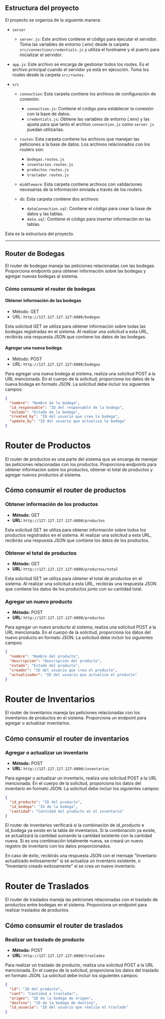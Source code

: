 ## Estructura del proyecto

El proyecto se organiza de la siguiente manera:

- `server`
  - `server.js`: Este archivo contiene el código para ejecutar el servidor. Toma las variables de entorno (.env) desde la carpeta `src/connection/credentials.js` y utiliza el hostname y el puerto para inicializar el servidor.

- `app.js`: Este archivo se encarga de gestionar todos los routes. Es el archivo principal cuando el servidor ya está en ejecución. Toma los routes desde la carpeta `src/routes`.

- `src`
  - `connection`: Esta carpeta contiene los archivos de configuración de conexión:
    - `connection.js`: Contiene el código para establecer la conexión con la base de datos.
    - `credentials.js`: Obtiene las variables de entorno (.env) y las ajusta para que tanto el archivo `connection.js` como `server.js` puedan utilizarlas.

  - `routes`: Esta carpeta contiene los archivos que manejan las peticiones a la base de datos. Los archivos relacionados con los routers son:
    - `bodegas.routes.js`
    - `inventarios.routes.js`
    - `productos.routes.js`
    - `trasladar.routes.js`

  - `middleware`: Esta carpeta contiene archivos con validaciones necesarias de la información enviada a través de los routers.

  - `db`: Esta carpeta contiene dos archivos:
    - `dataConnection.sql`: Contiene el código para crear la base de datos y las tablas.
    - `data.sql`: Contiene el código para insertar información en las tablas.

Esta es la estructura del proyecto.

---

## Router de Bodegas

El router de bodegas maneja las peticiones relacionadas con las bodegas. Proporciona endpoints para obtener información sobre las bodegas y agregar nuevas bodegas al sistema.

### Cómo consumir el router de bodegas

#### Obtener información de las bodegas

- Método: GET
- URL: `http://127.127.127.127:6000/bodegas`

Esta solicitud GET se utiliza para obtener información sobre todas las bodegas registradas en el sistema. Al realizar una solicitud a esta URL, recibirás una respuesta JSON que contiene los datos de las bodegas.

#### Agregar una nueva bodega

- Método: POST
- URL: `http://127.127.127.127:6000/bodegas`

Para agregar una nueva bodega al sistema, realiza una solicitud POST a la URL mencionada. En el cuerpo de la solicitud, proporciona los datos de la nueva bodega en formato JSON. La solicitud debe incluir los siguientes campos:

```json
{
  "nombre": "Nombre de la bodega",
  "id_responsable": "ID del responsable de la bodega",
  "estado": "Estado de la bodega",
  "created_by": "ID del usuario que crea la bodega",
  "update_by": "ID del usuario que actualiza la bodega"
}
```
# Router de Productos

El router de productos es una parte del sistema que se encarga de manejar las peticiones relacionadas con los productos. Proporciona endpoints para obtener información sobre los productos, obtener el total de productos y agregar nuevos productos al sistema.

## Cómo consumir el router de productos

### Obtener información de los productos

- **Método:** GET
- **URL:** `http://127.127.127.127:6000/productos`

Esta solicitud GET se utiliza para obtener información sobre todos los productos registrados en el sistema. Al realizar una solicitud a esta URL, recibirás una respuesta JSON que contiene los datos de los productos.

### Obtener el total de productos

- **Método:** GET
- **URL:** `http://127.127.127.127:6000/productos/total`

Esta solicitud GET se utiliza para obtener el total de productos en el sistema. Al realizar una solicitud a esta URL, recibirás una respuesta JSON que contiene los datos de los productos junto con su cantidad total.

### Agregar un nuevo producto

- **Método:** POST
- **URL:** `http://127.127.127.127:6000/productos`

Para agregar un nuevo producto al sistema, realiza una solicitud POST a la URL mencionada. En el cuerpo de la solicitud, proporciona los datos del nuevo producto en formato JSON. La solicitud debe incluir los siguientes campos:

```json
{
  "nombre": "Nombre del producto",
  "descripcion": "Descripción del producto",
  "estado": "Estado del producto",
  "creador": "ID del usuario que crea el producto",
  "actualizador": "ID del usuario que actualiza el producto"
}
```
# Router de Inventarios

El router de inventarios maneja las peticiones relacionadas con los inventarios de productos en el sistema. Proporciona un endpoint para agregar o actualizar inventarios.

## Cómo consumir el router de inventarios

### Agregar o actualizar un inventario

- **Método:** POST
- **URL:** `http://127.127.127.127:6000/inventarios`

Para agregar o actualizar un inventario, realiza una solicitud POST a la URL mencionada. En el cuerpo de la solicitud, proporciona los datos del inventario en formato JSON. La solicitud debe incluir los siguientes campos:

```json
{
  "id_producto": "ID del producto",
  "id_bodega": "ID de la bodega",
  "cantidad": "Cantidad del producto en el inventario"
}
```
El router de inventarios verificará si la combinación de id_producto e id_bodega ya existe en la tabla de inventarios. Si la combinación ya existe, se actualizará la cantidad sumando la cantidad existente con la cantidad nueva. Si es una combinación totalmente nueva, se creará un nuevo registro de inventario con los datos proporcionados.

En caso de éxito, recibirás una respuesta JSON con el mensaje "Inventario actualizado exitosamente" si se actualiza un inventario existente, o "Inventario creado exitosamente" si se crea un nuevo inventario.

# Router de Traslados

El router de traslados maneja las peticiones relacionadas con el traslado de productos entre bodegas en el sistema. Proporciona un endpoint para realizar traslados de productos.

## Cómo consumir el router de traslados

### Realizar un traslado de producto

- **Método:** POST
- **URL:** `http://127.127.127.127:6000/traslados`

Para realizar un traslado de producto, realiza una solicitud POST a la URL mencionada. En el cuerpo de la solicitud, proporciona los datos del traslado en formato JSON. La solicitud debe incluir los siguientes campos:

```json
{
  "id": "ID del producto",
  "cant": "Cantidad a trasladar",
  "origen": "ID de la bodega de origen",
  "destino": "ID de la bodega de destino",
  "id_usuario": "ID del usuario que realiza el traslado"
}
